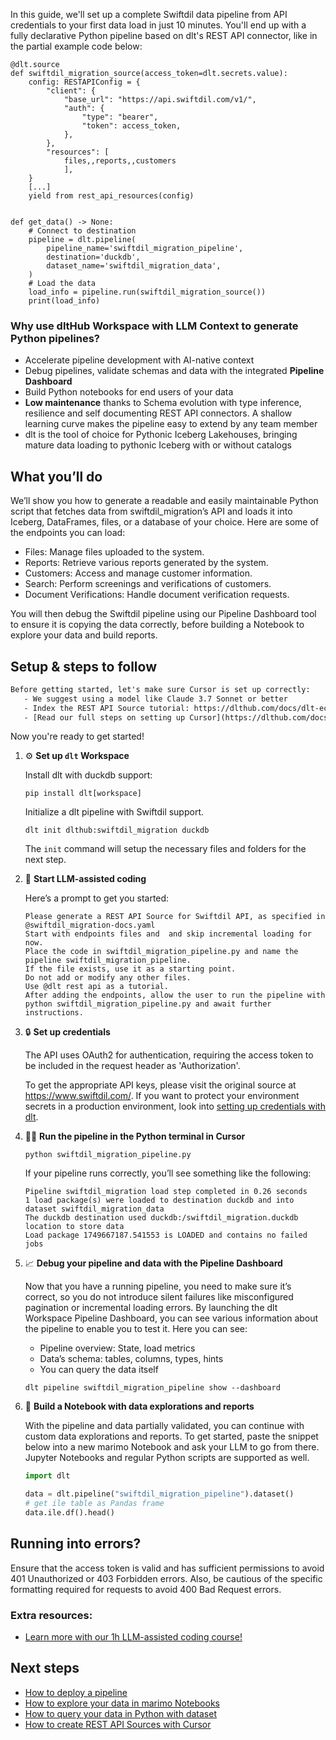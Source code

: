 In this guide, we'll set up a complete Swiftdil data pipeline from API credentials to your first data load in just 10 minutes. You'll end up with a fully declarative Python pipeline based on dlt's REST API connector, like in the partial example code below:

```python-outcome
@dlt.source
def swiftdil_migration_source(access_token=dlt.secrets.value):
    config: RESTAPIConfig = {
        "client": {
            "base_url": "https://api.swiftdil.com/v1/",
            "auth": {
                "type": "bearer",
                "token": access_token,
            },
        },
        "resources": [
            files,,reports,,customers
            ],
    }
    [...]
    yield from rest_api_resources(config)


def get_data() -> None:
    # Connect to destination
    pipeline = dlt.pipeline(
        pipeline_name='swiftdil_migration_pipeline',
        destination='duckdb',
        dataset_name='swiftdil_migration_data', 
    )
    # Load the data
    load_info = pipeline.run(swiftdil_migration_source())
    print(load_info) 
```

### Why use dltHub Workspace with LLM Context to generate Python pipelines?

- Accelerate pipeline development with AI-native context
- Debug pipelines, validate schemas and data with the integrated **Pipeline Dashboard**
- Build Python notebooks for end users of your data
- **Low maintenance** thanks to Schema evolution with type inference, resilience and self documenting REST API connectors. A shallow learning curve makes the pipeline easy to extend by any team member
- dlt is the tool of choice for Pythonic Iceberg Lakehouses, bringing mature data loading to pythonic Iceberg with or without catalogs

## What you’ll do

We’ll show you how to generate a readable and easily maintainable Python script that fetches data from swiftdil_migration’s API and loads it into Iceberg, DataFrames, files, or a database of your choice. Here are some of the endpoints you can load:

- Files: Manage files uploaded to the system.
- Reports: Retrieve various reports generated by the system.
- Customers: Access and manage customer information.
- Search: Perform screenings and verifications of customers.
- Document Verifications: Handle document verification requests.

You will then debug the Swiftdil pipeline using our Pipeline Dashboard tool to ensure it is copying the data correctly, before building a Notebook to explore your data and build reports.

## Setup & steps to follow

```default
Before getting started, let's make sure Cursor is set up correctly:
   - We suggest using a model like Claude 3.7 Sonnet or better
   - Index the REST API Source tutorial: https://dlthub.com/docs/dlt-ecosystem/verified-sources/rest_api/ and add it to context as **@dlt rest api**
   - [Read our full steps on setting up Cursor](https://dlthub.com/docs/dlt-ecosystem/llm-tooling/cursor-restapi#23-configuring-cursor-with-documentation)
```

Now you're ready to get started!

1. ⚙️ **Set up `dlt` Workspace**
    
    Install dlt with duckdb support:
    ```shell
    pip install dlt[workspace]
    ```

    Initialize a dlt pipeline with Swiftdil support.
    ```shell
    dlt init dlthub:swiftdil_migration duckdb
    ```

    The `init` command will setup the necessary files and folders for the next step.
    
2. 🤠 **Start LLM-assisted coding**
    
    Here’s a prompt to get you started:
    
    ```prompt
    Please generate a REST API Source for Swiftdil API, as specified in @swiftdil_migration-docs.yaml 
    Start with endpoints files and  and skip incremental loading for now. 
    Place the code in swiftdil_migration_pipeline.py and name the pipeline swiftdil_migration_pipeline. 
    If the file exists, use it as a starting point. 
    Do not add or modify any other files. 
    Use @dlt rest api as a tutorial. 
    After adding the endpoints, allow the user to run the pipeline with python swiftdil_migration_pipeline.py and await further instructions.
    ```

    
3. 🔒 **Set up credentials** 
    
    The API uses OAuth2 for authentication, requiring the access token to be included in the request header as 'Authorization'.
    
    To get the appropriate API keys, please visit the original source at https://www.swiftdil.com/.
    If you want to protect your environment secrets in a production environment, look into [setting up credentials with dlt](https://dlthub.com/docs/walkthroughs/add_credentials).
    
4. 🏃‍♀️ **Run the pipeline in the Python terminal in Cursor**
    
    ```shell
    python swiftdil_migration_pipeline.py
    ```
    
    If your pipeline runs correctly, you’ll see something like the following:
    
    ```shell
    Pipeline swiftdil_migration load step completed in 0.26 seconds
    1 load package(s) were loaded to destination duckdb and into dataset swiftdil_migration_data
    The duckdb destination used duckdb:/swiftdil_migration.duckdb location to store data
    Load package 1749667187.541553 is LOADED and contains no failed jobs
    ```
    
5. 📈 **Debug your pipeline and data with the Pipeline Dashboard**

    Now that you have a running pipeline, you need to make sure it’s correct, so you do not introduce silent failures like misconfigured pagination or incremental loading errors. By launching the dlt Workspace Pipeline Dashboard, you can see various information about the pipeline to enable you to test it. Here you can see:
    - Pipeline overview: State, load metrics
    - Data’s schema: tables, columns, types, hints
    - You can query the data itself
    
    ```shell
    dlt pipeline swiftdil_migration_pipeline show --dashboard
    ```
    
6. 🐍 **Build a Notebook with data explorations and reports**

    With the pipeline and data partially validated, you can continue with custom data explorations and reports. To get started, paste the snippet below into a new marimo Notebook and ask your LLM to go from there. Jupyter Notebooks and regular Python scripts are supported as well.

    
    ```python
    import dlt

   data = dlt.pipeline("swiftdil_migration_pipeline").dataset()
   # get ile table as Pandas frame
   data.ile.df().head()
    ```

## Running into errors?

Ensure that the access token is valid and has sufficient permissions to avoid 401 Unauthorized or 403 Forbidden errors. Also, be cautious of the specific formatting required for requests to avoid 400 Bad Request errors.

### Extra resources:

- [Learn more with our 1h LLM-assisted coding course!](https://www.youtube.com/watch?v=GGid70rnJuM)

## Next steps

- [How to deploy a pipeline](https://dlthub.com/docs/walkthroughs/deploy-a-pipeline)
- [How to explore your data in marimo Notebooks](https://dlthub.com/docs/general-usage/dataset-access/marimo)
- [How to query your data in Python with dataset](https://dlthub.com/docs/general-usage/dataset-access/dataset)
- [How to create REST API Sources with Cursor](https://dlthub.com/docs/dlt-ecosystem/llm-tooling/cursor-restapi)